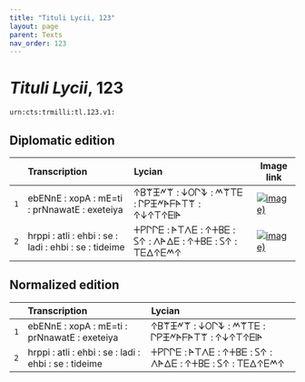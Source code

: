```yaml
---
title: "Tituli Lycii, 123"
layout: page
parent: Texts
nav_order: 123
---
```




# *Tituli Lycii*, 123




`urn:cts:trmilli:tl.123.v1:`

## Diplomatic edition

|  | Transcription | Lycian | Image link |
| :---: | :------ | :------ | --- |
| `1` | ebENnE : xopA : mE=ti : prNnawatE : exeteiya | 𐊁𐊂𐊚𐊑𐊏𐊚 : 𐊜𐊒𐊓𐊙 : 𐊎𐊚𐊗𐊆 : 𐊓𐊕𐊑𐊏𐊀𐊇𐊀𐊗𐊚 : 𐊁𐊜𐊁𐊗𐊁𐊆𐊊𐊀 |[![image)](http://www.homermultitext.org/iipsrv?IIIF=/project/homer/pyramidal/deepzoom/lycian/hc/v1/2007.02.0148.tif/pct:0.65,15.32,99.3,54.5/100,/0/default.jpg)](http://www.homermultitext.org/ict2/?urn=urn:cite2:lycian:hc.v1:2007.02.0148@0.006504,0.1532,0.9930,0.5450) |
| `2` | hrppi : atli : ehbi : se : ladi : ehbi : se : tideime | 𐊛𐊕𐊓𐊓𐊆 : 𐊀𐊗𐊍𐊆 : 𐊁𐊛𐊂𐊆 : 𐊖𐊁 : 𐊍𐊀𐊅𐊆 : 𐊁𐊛𐊂𐊆 : 𐊖𐊁 : 𐊗𐊆𐊅𐊁𐊆𐊎𐊁 |[![image)](http://www.homermultitext.org/iipsrv?IIIF=/project/homer/pyramidal/deepzoom/lycian/hc/v1/2007.02.0148.tif/pct:0.488,55.86,99.46,44.14/100,/0/default.jpg)](http://www.homermultitext.org/ict2/?urn=urn:cite2:lycian:hc.v1:2007.02.0148@0.004878,0.5586,0.9946,0.4414) |

## Normalized edition

|  | Transcription | Lycian |
| :---: | :------ | :------ |
| `1` | ebENnE : xopA : mE=ti : prNnawatE : exeteiya | 𐊁𐊂𐊚𐊑𐊏𐊚 : 𐊜𐊒𐊓𐊙 : 𐊎𐊚𐊗𐊆 : 𐊓𐊕𐊑𐊏𐊀𐊇𐊀𐊗𐊚 : 𐊁𐊜𐊁𐊗𐊁𐊆𐊊𐊀 |
| `2` | hrppi : atli : ehbi : se : ladi : ehbi : se : tideime | 𐊛𐊕𐊓𐊓𐊆 : 𐊀𐊗𐊍𐊆 : 𐊁𐊛𐊂𐊆 : 𐊖𐊁 : 𐊍𐊀𐊅𐊆 : 𐊁𐊛𐊂𐊆 : 𐊖𐊁 : 𐊗𐊆𐊅𐊁𐊆𐊎𐊁 |